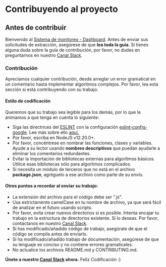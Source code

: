 # Contribuyendo al proyecto

## Antes de contribuir

Bienvenido al [Sistema de monitoreo - Dashboard](). Antes de enviar sus solicitudes de extracción, asegúrese de que **lea toda la guía**. Si tienes alguna duda sobre la guía de contribución, por favor, no dudes en preguntarnos
en nuestro [Canal Slack]().

### Contribución

Apreciamos cualquier contribución, desde arreglar un error gramatical en un comentario hasta implementar algoritmos complejos. Por favor, lea esta sección si está contribuyendo con su trabajo.

#### **Estilo de codificación**

Queremos que su trabajo sea legible para los demás, por lo que le animamos a que tenga en cuenta lo siguiente:

- Siga las directrices del [ESLINT](https://eslint.org/) con la configuración [eslint-config-google](https://www.npmjs.com/package/eslint-config-google). Lee más sobre ello [aquí.](https://eslint.org/)
- Por favor, escriba en NodeJS v12.20.0+.
- Por favor, concéntrese en nombrar las funciones, clases y variables.  Ayude a su lector usando __nombres descriptivos__ que puedan ayudarle a eliminar los comentarios redundantes.
- Evitar la importación de bibliotecas externas para algoritmos básicos. Utilice esas bibliotecas sólo para algoritmos complicados.
- Si necesita un módulo de terceros que no está en el archivo __package.json__, agréguelo a ese archivo como parte de su envío.

#### **Otros puntos a recordar al enviar su trabajo:**
- La extensión del archivo para el código debe ser ".js".
- Usa estrictamente camelCase en tu nombre de archivo, ya que será fácil de analizar en el futuro usando scripts.
- Por favor, evita crear nuevos directorios si es posible. Intenta encajar tu trabajo en la estructura de directorios existente. Si lo deseas. Por favor, contáctanos en nuestro [Canal Slack]().
- Si has modificado/añadido código de trabajo, asegúrate de que el código se compila antes de enviarlo.
- Si ha modificado/añadido trabajo de documentación, asegúrese de que su lenguaje es conciso y no contiene errores gramaticales.
- No actualice los archivos README.md y CONTRIBUTING.md.

**Únete a nuestro [Canal Slack]() ahora.**
Feliz Codificación :)